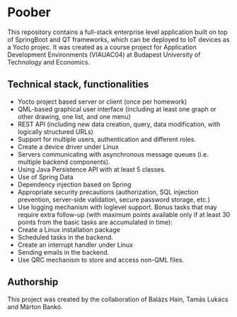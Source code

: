 # Poober
This repository contains a full-stack enterprise level application built on top of SpringBoot and QT frameworks, which can be deployed to IoT devices as a Yocto projec. It was created as a course project for Application Development Environments (VIAUAC04) at Budapest University of Technology and Economics.

## Technical stack, functionalities

- Yocto project based server or client (once per homework)
- QML-based graphical user interface (including at least one graph or other drawing, one list, and one menu)
- REST API (including new data creation, query, data modification, with logically structured URLs)
- Support for multiple users, authentication and different roles.
- Create a device driver under Linux
- Servers communicating with asynchronous message queues (i.e. multiple backend components).
- Using Java Persistence API with at least 5 classes.
- Use of Spring Data
- Dependency injection based on Spring
- Appropriate security precautions (authorization, SQL injection prevention, server-side validation, secure password storage, etc.)
- Use logging mechanism with loglevel support. Bonus tasks that may require extra follow-up (with maximum points available only if at least 30 points from the basic tasks are accumulated in time):
- Create a Linux installation package
- Scheduled tasks in the backend.
- Create an interrupt handler under Linux
- Sending emails in the backend.
- Use QRC mechanism to store and access non-QML files.


## Authorship

This project was created by the collaboration of Balázs Hain, Tamás Lukács and Márton Bankó.